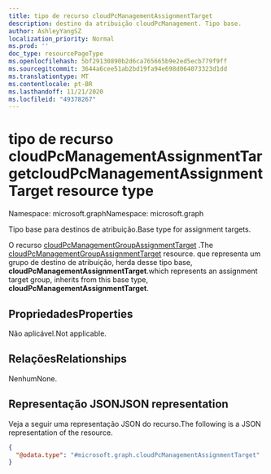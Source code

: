 ```yaml
---
title: tipo de recurso cloudPcManagementAssignmentTarget
description: destino da atribuição cloudPcManagement. Tipo base.
author: AshleyYangSZ
localization_priority: Normal
ms.prod: ''
doc_type: resourcePageType
ms.openlocfilehash: 5bf29130890b2d6ca765665b9e2ed5ecb779f9ff
ms.sourcegitcommit: 3644a6cee51ab2bd19fa94e698d064073323d1dd
ms.translationtype: MT
ms.contentlocale: pt-BR
ms.lasthandoff: 11/21/2020
ms.locfileid: "49378267"
---
```

# <a name="cloudpcmanagementassignmenttarget-resource-type"></a><span data-ttu-id="8fae7-104">tipo de recurso cloudPcManagementAssignmentTarget</span><span class="sxs-lookup"><span data-stu-id="8fae7-104">cloudPcManagementAssignmentTarget resource type</span></span>

<span data-ttu-id="8fae7-105">Namespace: microsoft.graph</span><span class="sxs-lookup"><span data-stu-id="8fae7-105">Namespace: microsoft.graph</span></span>

<span data-ttu-id="8fae7-106">Tipo base para destinos de atribuição.</span><span class="sxs-lookup"><span data-stu-id="8fae7-106">Base type for assignment targets.</span></span>

<span data-ttu-id="8fae7-107">O recurso [cloudPcManagementGroupAssignmentTarget](cloudpcmanagementgroupassignmenttarget.md) .</span><span class="sxs-lookup"><span data-stu-id="8fae7-107">The [cloudPcManagementGroupAssignmentTarget](cloudpcmanagementgroupassignmenttarget.md) resource.</span></span> <span data-ttu-id="8fae7-108">que representa um grupo de destino de atribuição, herda desse tipo base, **cloudPcManagementAssignmentTarget**.</span><span class="sxs-lookup"><span data-stu-id="8fae7-108">which represents an assignment target group, inherits from this base type, **cloudPcManagementAssignmentTarget**.</span></span>

## <a name="properties"></a><span data-ttu-id="8fae7-109">Propriedades</span><span class="sxs-lookup"><span data-stu-id="8fae7-109">Properties</span></span>

<span data-ttu-id="8fae7-110">Não aplicável.</span><span class="sxs-lookup"><span data-stu-id="8fae7-110">Not applicable.</span></span>

## <a name="relationships"></a><span data-ttu-id="8fae7-111">Relações</span><span class="sxs-lookup"><span data-stu-id="8fae7-111">Relationships</span></span>

<span data-ttu-id="8fae7-112">Nenhum</span><span class="sxs-lookup"><span data-stu-id="8fae7-112">None.</span></span>

## <a name="json-representation"></a><span data-ttu-id="8fae7-113">Representação JSON</span><span class="sxs-lookup"><span data-stu-id="8fae7-113">JSON representation</span></span>

<span data-ttu-id="8fae7-114">Veja a seguir uma representação JSON do recurso.</span><span class="sxs-lookup"><span data-stu-id="8fae7-114">The following is a JSON representation of the resource.</span></span>
<!-- {
  "blockType": "resource",
  "@odata.type": "microsoft.graph.cloudPcManagementAssignmentTarget"
}
-->

``` json
{
  "@odata.type": "#microsoft.graph.cloudPcManagementAssignmentTarget"
}
```
